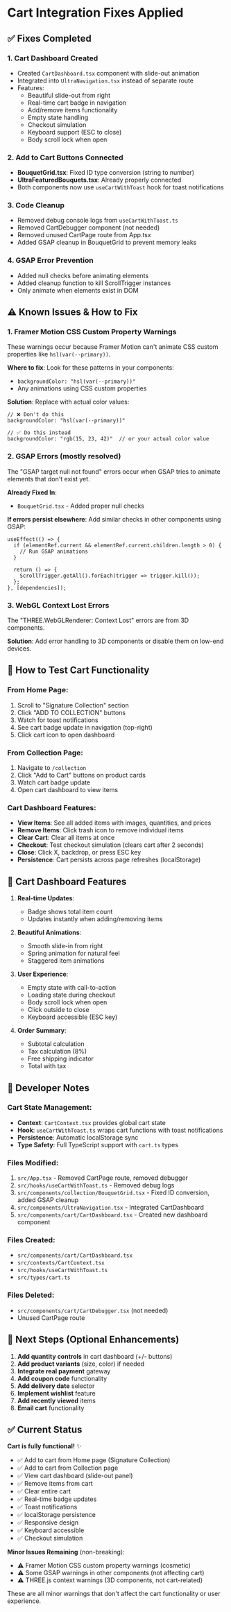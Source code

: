 # Cart Integration Fixes Applied

## ✅ Fixes Completed

### 1. **Cart Dashboard Created**
- Created `CartDashboard.tsx` component with slide-out animation
- Integrated into `UltraNavigation.tsx` instead of separate route
- Features:
  - Beautiful slide-out from right
  - Real-time cart badge in navigation
  - Add/remove items functionality
  - Empty state handling
  - Checkout simulation
  - Keyboard support (ESC to close)
  - Body scroll lock when open

### 2. **Add to Cart Buttons Connected**
- **BouquetGrid.tsx**: Fixed ID type conversion (string to number)
- **UltraFeaturedBouquets.tsx**: Already properly connected
- Both components now use `useCartWithToast` hook for toast notifications

### 3. **Code Cleanup**
- Removed debug console logs from `useCartWithToast.ts`
- Removed CartDebugger component (not needed)
- Removed unused CartPage route from App.tsx
- Added GSAP cleanup in BouquetGrid to prevent memory leaks

### 4. **GSAP Error Prevention**
- Added null checks before animating elements
- Added cleanup function to kill ScrollTrigger instances
- Only animate when elements exist in DOM

## ⚠️ Known Issues & How to Fix

### 1. **Framer Motion CSS Custom Property Warnings**
These warnings occur because Framer Motion can't animate CSS custom properties like `hsl(var(--primary))`.

**Where to fix**: Look for these patterns in your components:
- `backgroundColor: "hsl(var(--primary))"`
- Any animations using CSS custom properties

**Solution**: Replace with actual color values:
```tsx
// ❌ Don't do this
backgroundColor: "hsl(var(--primary))"

// ✅ Do this instead
backgroundColor: "rgb(15, 23, 42)"  // or your actual color value
```

### 2. **GSAP Errors** (mostly resolved)
The "GSAP target null not found" errors occur when GSAP tries to animate elements that don't exist yet.

**Already Fixed In**:
- `BouquetGrid.tsx` - Added proper null checks

**If errors persist elsewhere**:
Add similar checks in other components using GSAP:
```tsx
useEffect(() => {
  if (elementRef.current && elementRef.current.children.length > 0) {
    // Run GSAP animations
  }
  
  return () => {
    ScrollTrigger.getAll().forEach(trigger => trigger.kill());
  };
}, [dependencies]);
```

### 3. **WebGL Context Lost Errors**
The "THREE.WebGLRenderer: Context Lost" errors are from 3D components.

**Solution**: Add error handling to 3D components or disable them on low-end devices.

## 🎯 How to Test Cart Functionality

### From Home Page:
1. Scroll to "Signature Collection" section
2. Click "ADD TO COLLECTION" buttons
3. Watch for toast notifications
4. See cart badge update in navigation (top-right)
5. Click cart icon to open dashboard

### From Collection Page:
1. Navigate to `/collection`
2. Click "Add to Cart" buttons on product cards
3. Watch cart badge update
4. Open cart dashboard to view items

### Cart Dashboard Features:
- **View Items**: See all added items with images, quantities, and prices
- **Remove Items**: Click trash icon to remove individual items
- **Clear Cart**: Clear all items at once
- **Checkout**: Test checkout simulation (clears cart after 2 seconds)
- **Close**: Click X, backdrop, or press ESC key
- **Persistence**: Cart persists across page refreshes (localStorage)

## 📱 Cart Dashboard Features

1. **Real-time Updates**:
   - Badge shows total item count
   - Updates instantly when adding/removing items
   
2. **Beautiful Animations**:
   - Smooth slide-in from right
   - Spring animation for natural feel
   - Staggered item animations
   
3. **User Experience**:
   - Empty state with call-to-action
   - Loading state during checkout
   - Body scroll lock when open
   - Click outside to close
   - Keyboard accessible (ESC key)

4. **Order Summary**:
   - Subtotal calculation
   - Tax calculation (8%)
   - Free shipping indicator
   - Total with tax

## 🔧 Developer Notes

### Cart State Management:
- **Context**: `CartContext.tsx` provides global cart state
- **Hook**: `useCartWithToast.ts` wraps cart functions with toast notifications
- **Persistence**: Automatic localStorage sync
- **Type Safety**: Full TypeScript support with `cart.ts` types

### Files Modified:
1. `src/App.tsx` - Removed CartPage route, removed debugger
2. `src/hooks/useCartWithToast.ts` - Removed debug logs
3. `src/components/collection/BouquetGrid.tsx` - Fixed ID conversion, added GSAP cleanup
4. `src/components/UltraNavigation.tsx` - Integrated CartDashboard
5. `src/components/cart/CartDashboard.tsx` - Created new dashboard component

### Files Created:
- `src/components/cart/CartDashboard.tsx`
- `src/contexts/CartContext.tsx`
- `src/hooks/useCartWithToast.ts`
- `src/types/cart.ts`

### Files Deleted:
- `src/components/cart/CartDebugger.tsx` (not needed)
- Unused CartPage route

## 🚀 Next Steps (Optional Enhancements)

1. **Add quantity controls** in cart dashboard (+/- buttons)
2. **Add product variants** (size, color) if needed
3. **Integrate real payment** gateway
4. **Add coupon code** functionality
5. **Add delivery date** selector
6. **Implement wishlist** feature
7. **Add recently viewed** items
8. **Email cart** functionality

## ✅ Current Status

**Cart is fully functional!** ✨

- ✅ Add to cart from Home page (Signature Collection)
- ✅ Add to cart from Collection page
- ✅ View cart dashboard (slide-out panel)
- ✅ Remove items from cart
- ✅ Clear entire cart
- ✅ Real-time badge updates
- ✅ Toast notifications
- ✅ localStorage persistence
- ✅ Responsive design
- ✅ Keyboard accessible
- ✅ Checkout simulation

**Minor Issues Remaining** (non-breaking):
- ⚠️ Framer Motion CSS custom property warnings (cosmetic)
- ⚠️ Some GSAP warnings in other components (not affecting cart)
- ⚠️ THREE.js context warnings (3D components, not cart-related)

These are all minor warnings that don't affect the cart functionality or user experience.

